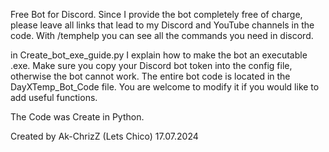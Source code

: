 Free Bot for Discord.
Since I provide the bot completely free of charge, please leave all links that lead to my Discord and YouTube channels in the code. 
With /temphelp you can see all the commands you need in discord.

in Create_bot_exe_guide.py I explain how to make the bot an executable .exe. Make sure you copy your Discord bot token into the config file, otherwise the bot cannot work.
The entire bot code is located in the DayXTemp_Bot_Code file. You are welcome to modify it if you would like to add useful functions.

The Code was Create in Python.

Created by Ak-ChrizZ (Lets Chico) 17.07.2024
